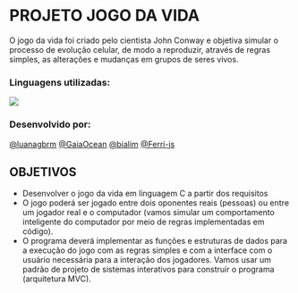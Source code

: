 # PROJETO JOGO DA VIDA

O jogo da vida foi criado pelo cientista John Conway e objetiva simular o processo de evolução celular, de modo a reproduzir, através de regras simples, as alterações e mudanças em grupos de seres vivos.

### Linguagens utilizadas:
<img src = "https://img.shields.io/badge/C-248a3f?style=for-the-badge&logo=c&logoColor=white" />

### Desenvolvido por:
[@luanagbrm](https://github.com/luanagbrm) [@GaiaOcean](https://github.com/GaiaOcean) [@bialim](https://github.com/bialim) [@Ferri-js](https://github.com/Ferri-js) 

## OBJETIVOS

- Desenvolver o jogo da vida em linguagem C a partir dos requisitos 
- O jogo poderá ser jogado entre dois oponentes reais (pessoas) ou entre um jogador real e o computador (vamos simular um comportamento inteligente do computador por meio de regras implementadas em código).
- O programa deverá implementar as funções e estruturas de dados para a execução do jogo com as regras simples e com a interface com o usuário necessária para a interação dos jogadores. Vamos usar um padrão de projeto de sistemas interativos para construir o programa (arquitetura MVC).



